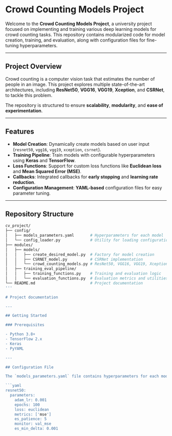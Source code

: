 # Crowd Counting Models Project

Welcome to the **Crowd Counting Models Project**, a university project focused on implementing and training various deep learning models for crowd counting tasks. This repository contains modularized code for model creation, training, and evaluation, along with configuration files for fine-tuning hyperparameters.

---

## Project Overview

Crowd counting is a computer vision task that estimates the number of people in an image. This project explores multiple state-of-the-art architectures, including **ResNet50**, **VGG16**, **VGG19**, **Xception**, and **CSRNet**, to tackle this problem.

The repository is structured to ensure **scalability**, **modularity**, and **ease of experimentation**.

---

## Features

- **Model Creation**: Dynamically create models based on user input (`resnet50`, `vgg16`, `vgg19`, `xception`, `csrnet`).
- **Training Pipeline**: Train models with configurable hyperparameters using **Keras** and **TensorFlow**.
- **Loss Functions**: Support for custom loss functions like **Euclidean loss** and **Mean Squared Error (MSE)**.
- **Callbacks**: Integrated callbacks for **early stopping** and **learning rate reduction**.
- **Configuration Management**: **YAML-based** configuration files for easy parameter tuning.

---

## Repository Structure

```bash
cv_project/
├── config/
│   ├── models_parameters.yaml       # Hyperparameters for each model
│   └── config_loader.py             # Utility for loading configurations
├── modules/
│   ├── models/
│   │   ├── create_desired_model.py  # Factory for model creation
│   │   ├── CSRNET_model.py          # CSRNet implementation
│   │   └── crowd_counting_models.py # ResNet50, VGG16, VGG19, Xception implementations
│   ├── training_eval_pipeline/
│   │   ├── training_functions.py    # Training and evaluation logic
│   │   └── evaluation_functions.py  # Evaluation metrics and utilities
└── README.md                        # Project documentation
'''

# Project documentation

---

## Getting Started

### Prerequisites

- Python 3.8+
- TensorFlow 2.x
- Keras
- PyYAML

---

## Configuration File

The `models_parameters.yaml` file contains hyperparameters for each model. Example configuration:

```yaml
resnet50:
  parameters:
    adam_lr: 0.001
    epochs: 100
    loss: euclidean
    metrics: ['mse']
    es_patience: 5
    monitor: val_mse
    es_min_delta: 0.001
